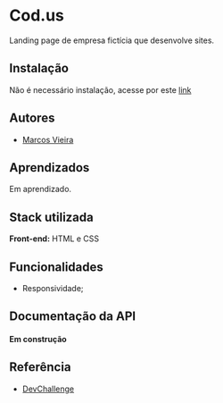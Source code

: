 # Cod.us

Landing page de empresa fictícia que desenvolve sites.


## Instalação

Não é necessário instalação, acesse por este [link](https://marcosvieira31.github.io/Cod.us/)
## Autores

- [Marcos Vieira](https://www.github.com/marcosvieira31)


## Aprendizados

Em aprendizado.

## Stack utilizada

**Front-end:** HTML e CSS



## Funcionalidades

- Responsividade;

## Documentação da API

#### Em construção

## Referência

 - [DevChallenge](devchallenge.com.br)
